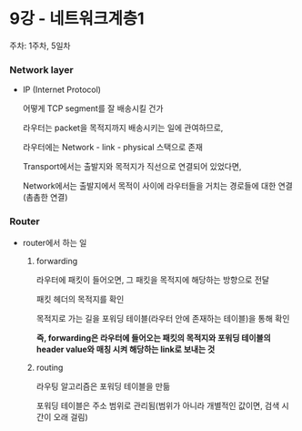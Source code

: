 # 9강 - 네트워크계층1

주차: 1주차, 5일차

### Network layer

- IP (Internet Protocol)
    
    어떻게 TCP segment를 잘 배송시킬 건가
    
    라우터는 packet을 목적지까지 배송시키는 일에 관여하므로,
    
    라우터에는 Network - link - physical 스택으로 존재
    
    Transport에서는 출발지와 목적지가 직선으로 연결되어 있었다면,
    
    Network에서는 출발지에서 목적이 사이에 라우터들을 거치는 경로들에 대한 연결(촘촘한 연결)
    

### Router

- router에서 하는 일
    1. forwarding
        
        라우터에 패킷이 들어오면, 그 패킷을 목적지에 해당하는 방향으로 전달
        
        패킷 헤더의 목적지를 확인
        
        목적지로 가는 길을 포워딩 테이블(라우터 안에 존재하는 테이블)을 통해 확인
        
        **즉, forwarding은 라우터에 들어오는 패킷의 목적지와 포워딩 테이블의 header value와 매칭 시켜 해당하는 link로 보내는 것**
        
    2. routing
        
        라우팅 알고리즘은 포워딩 테이블을 만듦
        
        포워딩 테이블은 주소 범위로 관리됨(범위가 아니라 개별적인 값이면, 검색 시간이 오래 걸림)